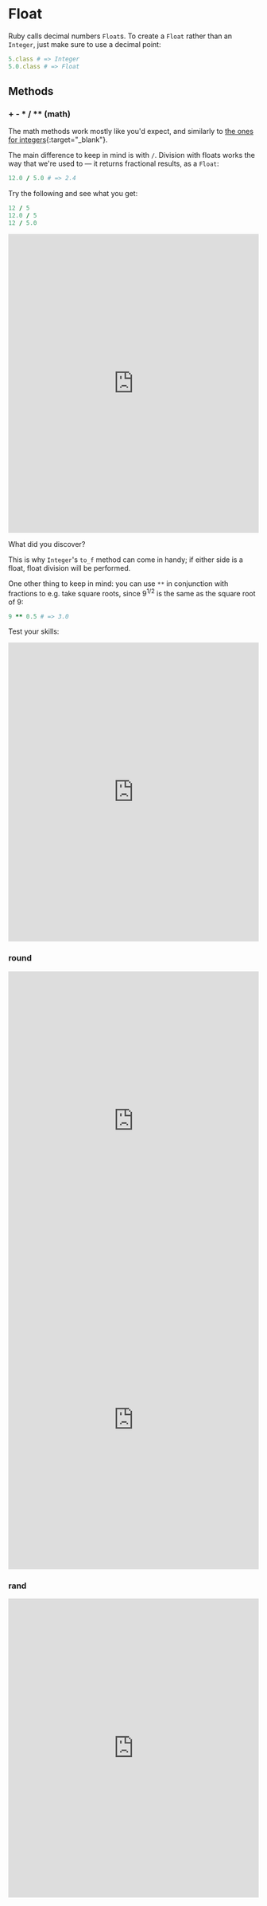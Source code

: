 # Float

Ruby calls decimal numbers `Float`s. To create a `Float` rather than an `Integer`, just make sure to use a decimal point:

```ruby
5.class # => Integer
5.0.class # => Float
```

## Methods

### + - * / ** (math)

The math methods work mostly like you'd expect, and similarly to [the ones for integers](https://chapters.firstdraft.com/chapters/760#-------math){:target="_blank"}.

The main difference to keep in mind is with `/`. Division with floats works the way that we're used to — it returns fractional results, as a `Float`:

```ruby
12.0 / 5.0 # => 2.4
```

Try the following and see what you get:

```ruby
12 / 5
12.0 / 5
12 / 5.0
```

<iframe frameborder="0" width="100%" height="600px" src="
https://repl.it/@raghubetina/Float-math?lite=true"></iframe>

What did you discover?

This is why `Integer`'s `to_f` method can come in handy; if either side is a float, float division will be performed.

One other thing to keep in mind: you can use `**` in conjunction with fractions to e.g. take square roots, since 9<sup>1/2</sup> is the same as the square root of 9:

```ruby
9 ** 0.5 # => 3.0
```

Test your skills:

<iframe frameborder="0" width="100%" height="600px" src="https://repl.it/student_embed/assignment/3055426/d721e1044eb3966a6258d16a9e267b93"></iframe>

### round

<iframe frameborder="0" width="100%" height="600px" src="https://repl.it/@raghubetina/round?lite=true"></iframe>

<iframe frameborder="0" width="100%" height="600px" src="https://repl.it/student_embed/assignment/3056033/7aa7099b585e775a081f42be4a82c72d"></iframe>

### rand

<iframe frameborder="0" width="100%" height="600px" src="https://repl.it/@raghubetina/float-rand?lite=true"></iframe>
